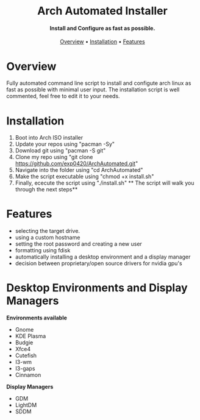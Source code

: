 <h1 align="center">
	<br>
	<a href="imagehere"></a>
	<br>
	Arch Automated Installer
	<br>
</h1>

<h4 align="center">Install and Configure as fast as possible.</h4>

<p align="center">
	<a href="#Overview">Overview</a>
	•
	<a href="#Installation">Installation</a>
	•
	<a href="#Features">Features</a>
</p>

# Overview

Fully automated command line script to install and configute arch linux as fast as possible with minimal user input. The installation script is well commented, feel free to edit it to your needs.

# Installation

1) Boot into Arch ISO installer
2) Update your repos using "pacman -Sy"
3) Download git using "pacman -S git"
4) Clone my repo using "git clone https://github.com/exp0420/ArchAutomated.git"
5) Navigate into the folder using "cd ArchAutomated"
6) Make the script executable using "chmod +x install.sh"
7) Finally, ececute the script using "./install.sh"
** The script will walk you through the next steps**

# Features

- selecting the target drive.
- using a custom hostname
- setting the root password and creating a new user
- formatting using fdisk
- automatically installing a desktop environment and a display manager
- decision between proprietary/open source drivers for nvidia gpu's

# Desktop Environments and Display Managers
**Environments available**

- Gnome
- KDE Plasma
- Budgie
- Xfce4
- Cutefish
- I3-wm
- I3-gaps
- Cinnamon

**Display Managers**

- GDM
- LightDM
- SDDM 

